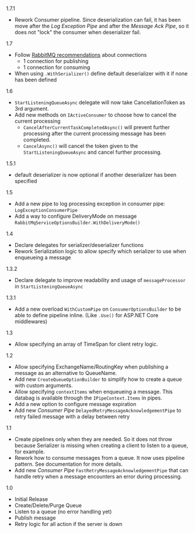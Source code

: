 1.7.1

- Rework Consumer pipeline. Since deserialization can fail, it has been move after the _Log Exception Pipe_ and after the _Message Ack Pipe_, so it does not "lock" the consumer when deserializer fail.

1.7

- Follow [RabbitMQ recommendations](https://www.cloudamqp.com/blog/2018-01-19-part4-rabbitmq-13-common-errors.html) about connections 
    - 1 connection for publishing
    - 1 connection for consuming
- When using `.WithSerializer()` define default deserializer with it if none has been defined


1.6

- `StartListeningQueueAsync` delegate will now take CancellationToken as 3rd argument.
- Add new methods on `IActiveConsumer` to choose how to cancel the current processing
    - `CancelAfterCurrentTaskCompletedAsync()` will prevent further processing after the current processing message has been completed.
    - `CancelAsync()` will cancel the token given to the `StartListeningQueueAsync` and cancel further processing.

1.5.1

- default deserializer is now optional if another deserializer has been specified

1.5

- Add a new pipe to log processing exception in consumer pipe: `LogExceptionConsumerPipe`
- Add a way to configure DeliveryMode on message `RabbitMqServiceOptionsBuilder.WithDeliveryMode()`

1.4

- Declare delegates for serializer/deserializer functions
- Rework Serialization logic to allow specify which serializer to use when enqueueing a message

1.3.2

- Declare delegate to improve readability and usage of `messageProcessor` in  `StartListeningQueueAsync`

1.3.1

- Add a new overload `WithCustomPipe` on `ConsumerOptionsBuilder` to be able to define pipeline inline. (Like `.Use()` for ASP.NET Core middlewares)

1.3

- Allow specifying an array of TimeSpan for client retry logic.

1.2

- Allow specifying ExchangeName/RoutingKey when publishing a message as an alternative to QueueName.
- Add new `CreateQueueOptionBuilder` to simplify how to create a queue with custom arguments.
- Allow specifying `contextItems` when enqueueing a message. This databag is available through the `IPipeContext.Items` in pipes.
- Add a new option to configure message expiration
- Add new _Consumer Pipe_ `DelayedRetryMessageAcknowledgementPipe` to retry failed message with a delay between retry

1.1

- Create pipelines only when they are needed. So it does not throw because Serializer is missing when creating a client to listen to a queue, for example.
- Rework how to consume messages from a queue. It now uses pipeline pattern. See documentation for more details.
- Add new _Consumer Pipe_ `FastRetryMessageAcknowledgementPipe` that can handle retry when a message encounters an error during processing.

1.0

 - Initial Release
 - Create/Delete/Purge Queue
 - Listen to a queue (no error handling yet)
 - Publish message
 - Retry logic for all action if the server is down